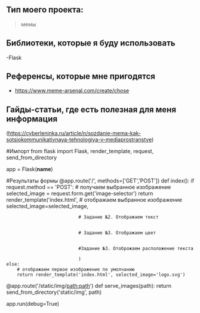 ## Тип моего проекта:
> мемы

## Библиотеки, которые я буду использовать
-Flask
## Референсы, которые мне пригодятся
- https://www.meme-arsenal.com/create/chose

## Гайды-статьи, где есть полезная для меня информация
(https://cyberleninka.ru/article/n/sozdanie-mema-kak-sotsiokommunikativnaya-tehnologiya-v-mediaprostranstve)
 
#Импорт
from flask import Flask, render_template, request, send_from_directory


app = Flask(__name__)

#Результаты формы
@app.route('/', methods=['GET','POST'])
def index():
    if request.method == 'POST':
        # получаем выбранное изображение
        selected_image = request.form.get('image-selector')
        return render_template('index.html', 
                               # отображаем выбранное изображение
                               selected_image=selected_image, 

                               # Задание №2. Отображаем текст
                               

                               # Задание №3. Отображаем цвет 
                               
                               
                               #Задание №3. Отоброжаем расположение текста

                               )
    else:
        # отображаем первое изображение по умолчанию
        return render_template('index.html', selected_image='logo.svg')


@app.route('/static/img/<path:path>')
def serve_images(path):
    return send_from_directory('static/img', path)

app.run(debug=True)
